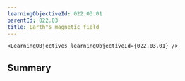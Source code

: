 ```yaml
---
learningObjectiveId: 022.03.01
parentId: 022.03
title: Earth"s magnetic field
---
```


```tsx eval
<LearningOBjectives learningObjectiveId={022.03.01} />
```

## Summary
